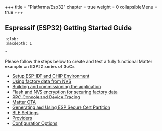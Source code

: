+++
title = "Platforms/Esp32"
chapter = true
weight = 0
collapsibleMenu = true
+++

## Espressif (ESP32) Getting Started Guide

```{toctree}
:glob:
:maxdepth: 1

*
```

Please follow the steps below to create and test a fully functional Matter
example on ESP32 series of SoCs

-   [Setup ESP-IDF and CHIP Environment](setup_idf_chip.md)
-   [Using factory data from NVS](factory_data.md)
-   [Building and commissioning the application](build_app_and_commission.md)
-   [Flash and NVS encryption for securing factory data](flash_nvs_encryption.md)
-   [RPC Console and Device Tracing](rpc_console.md)
-   [Matter OTA](ota.md)
-   [Generating and Using ESP Secure Cert Partition](secure_cert_partition.md)
-   [BLE Settings](ble_settings.md)
-   [Providers](providers.md)
-   [Configuration Options](config_options.md)
